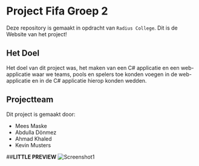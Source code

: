 # Project Fifa Groep 2

Deze repository is gemaakt in opdracht van `Radius College`. Dit is de Website van het project!

## Het Doel

Het doel van dit project was, het maken van een C# applicatie en een web-applicatie waar we
teams, pools en spelers toe konden voegen in de web-applicatie en in de C# applicatie hierop konden wedden.

## Projectteam

Dit project is gemaakt door:
- Mees Maske
- Abdulla Dönmez
- Ahmad Khaled
- Kevin Musters

##**LITTLE PREVIEW**
![Screenshot1](http://prntscr.com/jp7waf)